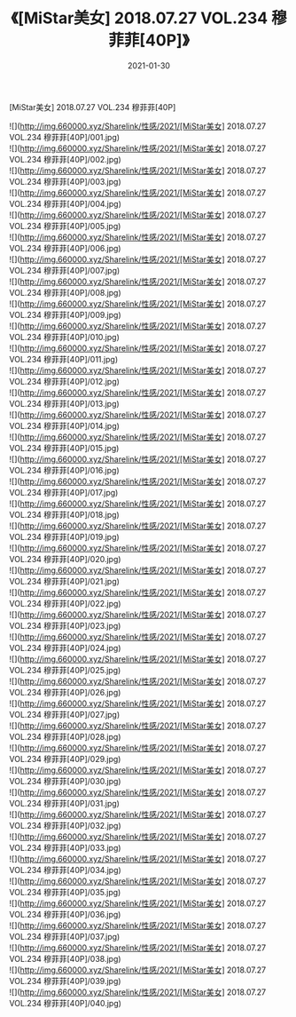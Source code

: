 ﻿---
layout: post
title:  《[MiStar美女] 2018.07.27 VOL.234 穆菲菲[40P]》
date:   2021-01-30
img: http://img.660000.xyz/Sharelink/性感/2021/[MiStar美女] 2018.07.27 VOL.234 穆菲菲[40P]/000.jpg
categories: [美女, 清纯, 唯美]
---

[MiStar美女] 2018.07.27 VOL.234 穆菲菲[40P]

  ![](http://img.660000.xyz/Sharelink/性感/2021/[MiStar美女] 2018.07.27 VOL.234 穆菲菲[40P]/001.jpg) <br> ![](http://img.660000.xyz/Sharelink/性感/2021/[MiStar美女] 2018.07.27 VOL.234 穆菲菲[40P]/002.jpg) <br> ![](http://img.660000.xyz/Sharelink/性感/2021/[MiStar美女] 2018.07.27 VOL.234 穆菲菲[40P]/003.jpg) <br> ![](http://img.660000.xyz/Sharelink/性感/2021/[MiStar美女] 2018.07.27 VOL.234 穆菲菲[40P]/004.jpg) <br> ![](http://img.660000.xyz/Sharelink/性感/2021/[MiStar美女] 2018.07.27 VOL.234 穆菲菲[40P]/005.jpg) <br> ![](http://img.660000.xyz/Sharelink/性感/2021/[MiStar美女] 2018.07.27 VOL.234 穆菲菲[40P]/006.jpg) <br> ![](http://img.660000.xyz/Sharelink/性感/2021/[MiStar美女] 2018.07.27 VOL.234 穆菲菲[40P]/007.jpg) <br> ![](http://img.660000.xyz/Sharelink/性感/2021/[MiStar美女] 2018.07.27 VOL.234 穆菲菲[40P]/008.jpg) <br> ![](http://img.660000.xyz/Sharelink/性感/2021/[MiStar美女] 2018.07.27 VOL.234 穆菲菲[40P]/009.jpg) <br> ![](http://img.660000.xyz/Sharelink/性感/2021/[MiStar美女] 2018.07.27 VOL.234 穆菲菲[40P]/010.jpg) <br> ![](http://img.660000.xyz/Sharelink/性感/2021/[MiStar美女] 2018.07.27 VOL.234 穆菲菲[40P]/011.jpg) <br> ![](http://img.660000.xyz/Sharelink/性感/2021/[MiStar美女] 2018.07.27 VOL.234 穆菲菲[40P]/012.jpg) <br> ![](http://img.660000.xyz/Sharelink/性感/2021/[MiStar美女] 2018.07.27 VOL.234 穆菲菲[40P]/013.jpg) <br> ![](http://img.660000.xyz/Sharelink/性感/2021/[MiStar美女] 2018.07.27 VOL.234 穆菲菲[40P]/014.jpg) <br> ![](http://img.660000.xyz/Sharelink/性感/2021/[MiStar美女] 2018.07.27 VOL.234 穆菲菲[40P]/015.jpg) <br> ![](http://img.660000.xyz/Sharelink/性感/2021/[MiStar美女] 2018.07.27 VOL.234 穆菲菲[40P]/016.jpg) <br> ![](http://img.660000.xyz/Sharelink/性感/2021/[MiStar美女] 2018.07.27 VOL.234 穆菲菲[40P]/017.jpg) <br> ![](http://img.660000.xyz/Sharelink/性感/2021/[MiStar美女] 2018.07.27 VOL.234 穆菲菲[40P]/018.jpg) <br> ![](http://img.660000.xyz/Sharelink/性感/2021/[MiStar美女] 2018.07.27 VOL.234 穆菲菲[40P]/019.jpg) <br> ![](http://img.660000.xyz/Sharelink/性感/2021/[MiStar美女] 2018.07.27 VOL.234 穆菲菲[40P]/020.jpg) <br> ![](http://img.660000.xyz/Sharelink/性感/2021/[MiStar美女] 2018.07.27 VOL.234 穆菲菲[40P]/021.jpg) <br> ![](http://img.660000.xyz/Sharelink/性感/2021/[MiStar美女] 2018.07.27 VOL.234 穆菲菲[40P]/022.jpg) <br> ![](http://img.660000.xyz/Sharelink/性感/2021/[MiStar美女] 2018.07.27 VOL.234 穆菲菲[40P]/023.jpg) <br> ![](http://img.660000.xyz/Sharelink/性感/2021/[MiStar美女] 2018.07.27 VOL.234 穆菲菲[40P]/024.jpg) <br> ![](http://img.660000.xyz/Sharelink/性感/2021/[MiStar美女] 2018.07.27 VOL.234 穆菲菲[40P]/025.jpg) <br> ![](http://img.660000.xyz/Sharelink/性感/2021/[MiStar美女] 2018.07.27 VOL.234 穆菲菲[40P]/026.jpg) <br> ![](http://img.660000.xyz/Sharelink/性感/2021/[MiStar美女] 2018.07.27 VOL.234 穆菲菲[40P]/027.jpg) <br> ![](http://img.660000.xyz/Sharelink/性感/2021/[MiStar美女] 2018.07.27 VOL.234 穆菲菲[40P]/028.jpg) <br> ![](http://img.660000.xyz/Sharelink/性感/2021/[MiStar美女] 2018.07.27 VOL.234 穆菲菲[40P]/029.jpg) <br> ![](http://img.660000.xyz/Sharelink/性感/2021/[MiStar美女] 2018.07.27 VOL.234 穆菲菲[40P]/030.jpg) <br> ![](http://img.660000.xyz/Sharelink/性感/2021/[MiStar美女] 2018.07.27 VOL.234 穆菲菲[40P]/031.jpg) <br> ![](http://img.660000.xyz/Sharelink/性感/2021/[MiStar美女] 2018.07.27 VOL.234 穆菲菲[40P]/032.jpg) <br> ![](http://img.660000.xyz/Sharelink/性感/2021/[MiStar美女] 2018.07.27 VOL.234 穆菲菲[40P]/033.jpg) <br> ![](http://img.660000.xyz/Sharelink/性感/2021/[MiStar美女] 2018.07.27 VOL.234 穆菲菲[40P]/034.jpg) <br> ![](http://img.660000.xyz/Sharelink/性感/2021/[MiStar美女] 2018.07.27 VOL.234 穆菲菲[40P]/035.jpg) <br> ![](http://img.660000.xyz/Sharelink/性感/2021/[MiStar美女] 2018.07.27 VOL.234 穆菲菲[40P]/036.jpg) <br> ![](http://img.660000.xyz/Sharelink/性感/2021/[MiStar美女] 2018.07.27 VOL.234 穆菲菲[40P]/037.jpg) <br> ![](http://img.660000.xyz/Sharelink/性感/2021/[MiStar美女] 2018.07.27 VOL.234 穆菲菲[40P]/038.jpg) <br> ![](http://img.660000.xyz/Sharelink/性感/2021/[MiStar美女] 2018.07.27 VOL.234 穆菲菲[40P]/039.jpg) <br> ![](http://img.660000.xyz/Sharelink/性感/2021/[MiStar美女] 2018.07.27 VOL.234 穆菲菲[40P]/040.jpg) <br>